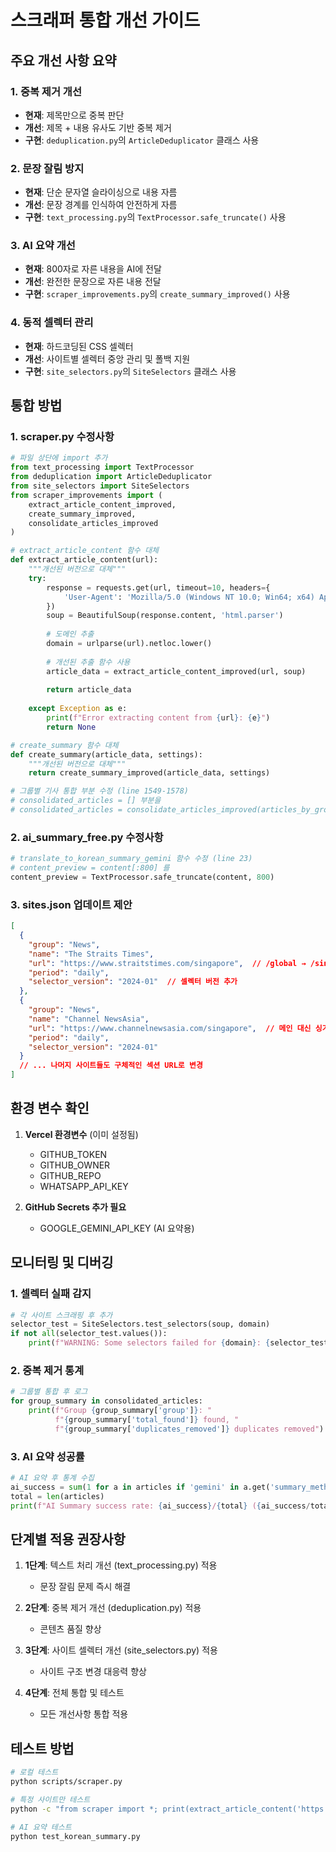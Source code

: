 # 스크래퍼 통합 개선 가이드

## 주요 개선 사항 요약

### 1. 중복 제거 개선
- **현재**: 제목만으로 중복 판단
- **개선**: 제목 + 내용 유사도 기반 중복 제거
- **구현**: `deduplication.py`의 `ArticleDeduplicator` 클래스 사용

### 2. 문장 잘림 방지
- **현재**: 단순 문자열 슬라이싱으로 내용 자름
- **개선**: 문장 경계를 인식하여 안전하게 자름
- **구현**: `text_processing.py`의 `TextProcessor.safe_truncate()` 사용

### 3. AI 요약 개선
- **현재**: 800자로 자른 내용을 AI에 전달
- **개선**: 완전한 문장으로 자른 내용 전달
- **구현**: `scraper_improvements.py`의 `create_summary_improved()` 사용

### 4. 동적 셀렉터 관리
- **현재**: 하드코딩된 CSS 셀렉터
- **개선**: 사이트별 셀렉터 중앙 관리 및 폴백 지원
- **구현**: `site_selectors.py`의 `SiteSelectors` 클래스 사용

## 통합 방법

### 1. scraper.py 수정사항

```python
# 파일 상단에 import 추가
from text_processing import TextProcessor
from deduplication import ArticleDeduplicator
from site_selectors import SiteSelectors
from scraper_improvements import (
    extract_article_content_improved,
    create_summary_improved,
    consolidate_articles_improved
)

# extract_article_content 함수 대체
def extract_article_content(url):
    """개선된 버전으로 대체"""
    try:
        response = requests.get(url, timeout=10, headers={
            'User-Agent': 'Mozilla/5.0 (Windows NT 10.0; Win64; x64) AppleWebKit/537.36'
        })
        soup = BeautifulSoup(response.content, 'html.parser')
        
        # 도메인 추출
        domain = urlparse(url).netloc.lower()
        
        # 개선된 추출 함수 사용
        article_data = extract_article_content_improved(url, soup)
        
        return article_data
            
    except Exception as e:
        print(f"Error extracting content from {url}: {e}")
        return None

# create_summary 함수 대체
def create_summary(article_data, settings):
    """개선된 버전으로 대체"""
    return create_summary_improved(article_data, settings)

# 그룹별 기사 통합 부분 수정 (line 1549-1578)
# consolidated_articles = [] 부분을
# consolidated_articles = consolidate_articles_improved(articles_by_group) 로 대체
```

### 2. ai_summary_free.py 수정사항

```python
# translate_to_korean_summary_gemini 함수 수정 (line 23)
# content_preview = content[:800] 를
content_preview = TextProcessor.safe_truncate(content, 800)
```

### 3. sites.json 업데이트 제안

```json
[
  {
    "group": "News",
    "name": "The Straits Times",
    "url": "https://www.straitstimes.com/singapore",  // /global → /singapore
    "period": "daily",
    "selector_version": "2024-01"  // 셀렉터 버전 추가
  },
  {
    "group": "News", 
    "name": "Channel NewsAsia",
    "url": "https://www.channelnewsasia.com/singapore",  // 메인 대신 싱가포르 섹션
    "period": "daily",
    "selector_version": "2024-01"
  }
  // ... 나머지 사이트들도 구체적인 섹션 URL로 변경
]
```

## 환경 변수 확인

1. **Vercel 환경변수** (이미 설정됨)
   - GITHUB_TOKEN
   - GITHUB_OWNER
   - GITHUB_REPO
   - WHATSAPP_API_KEY

2. **GitHub Secrets 추가 필요**
   - GOOGLE_GEMINI_API_KEY (AI 요약용)

## 모니터링 및 디버깅

### 1. 셀렉터 실패 감지
```python
# 각 사이트 스크래핑 후 추가
selector_test = SiteSelectors.test_selectors(soup, domain)
if not all(selector_test.values()):
    print(f"WARNING: Some selectors failed for {domain}: {selector_test}")
```

### 2. 중복 제거 통계
```python
# 그룹별 통합 후 로그
for group_summary in consolidated_articles:
    print(f"Group {group_summary['group']}: "
          f"{group_summary['total_found']} found, "
          f"{group_summary['duplicates_removed']} duplicates removed")
```

### 3. AI 요약 성공률
```python
# AI 요약 후 통계 수집
ai_success = sum(1 for a in articles if 'gemini' in a.get('summary_method', ''))
total = len(articles)
print(f"AI Summary success rate: {ai_success}/{total} ({ai_success/total*100:.1f}%)")
```

## 단계별 적용 권장사항

1. **1단계**: 텍스트 처리 개선 (text_processing.py) 적용
   - 문장 잘림 문제 즉시 해결

2. **2단계**: 중복 제거 개선 (deduplication.py) 적용
   - 콘텐츠 품질 향상

3. **3단계**: 사이트 셀렉터 개선 (site_selectors.py) 적용
   - 사이트 구조 변경 대응력 향상

4. **4단계**: 전체 통합 및 테스트
   - 모든 개선사항 통합 적용

## 테스트 방법

```bash
# 로컬 테스트
python scripts/scraper.py

# 특정 사이트만 테스트
python -c "from scraper import *; print(extract_article_content('https://www.straitstimes.com/...'))"

# AI 요약 테스트
python test_korean_summary.py
```